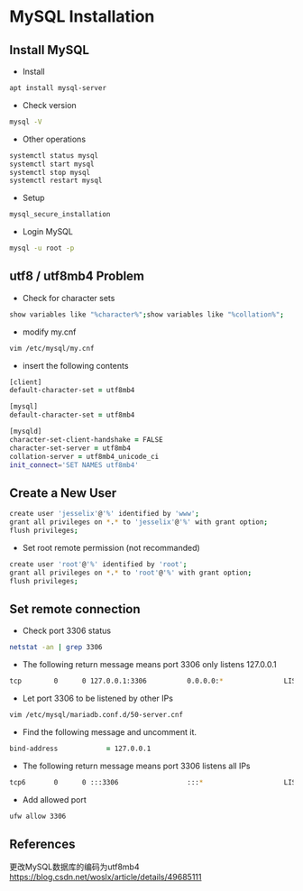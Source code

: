 # MySQL Installation

## Install MySQL
- Install
``` zsh
apt install mysql-server
```

- Check version
``` zsh
mysql -V
```

- Other operations
``` zsh
systemctl status mysql
systemctl start mysql
systemctl stop mysql
systemctl restart mysql
```

- Setup
``` zsh
mysql_secure_installation
```

- Login MySQL
``` zsh
mysql -u root -p
```

## utf8 / utf8mb4 Problem
- Check for character sets
``` zsh
show variables like "%character%";show variables like "%collation%";
```

- modify my.cnf
``` zsh
vim /etc/mysql/my.cnf
```

- insert the following contents
``` zsh
[client]
default-character-set = utf8mb4

[mysql]
default-character-set = utf8mb4

[mysqld]
character-set-client-handshake = FALSE
character-set-server = utf8mb4
collation-server = utf8mb4_unicode_ci
init_connect='SET NAMES utf8mb4'
```

## Create a New User
``` zsh
create user 'jesselix'@'%' identified by 'www';
grant all privileges on *.* to 'jesselix'@'%' with grant option;
flush privileges;
```

- Set root remote permission (not recommanded)
``` zsh
create user 'root'@'%' identified by 'root';
grant all privileges on *.* to 'root'@'%' with grant option;
flush privileges;
```

## Set remote connection
- Check port 3306 status
``` zsh
netstat -an | grep 3306
```

- The following return message means port 3306 only listens 127.0.0.1
``` zsh
tcp        0      0 127.0.0.1:3306          0.0.0.0:*               LISTEN
```

- Let port 3306 to be listened by other IPs
``` zsh
vim /etc/mysql/mariadb.conf.d/50-server.cnf
```

- Find the following message and uncomment it.
``` zsh
bind-address            = 127.0.0.1
```

- The following return message means port 3306 listens all IPs
``` zsh
tcp6       0      0 :::3306                 :::*                    LISTEN
```

- Add allowed port
``` zsh
ufw allow 3306
```

## References
更改MySQL数据库的编码为utf8mb4  
https://blog.csdn.net/woslx/article/details/49685111
